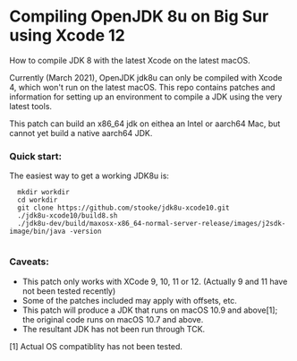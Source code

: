 # Compiling OpenJDK 8u on Big Sur using Xcode 12

How to compile JDK 8 with the latest Xcode on the latest macOS.

Currently (March 2021), OpenJDK jdk8u can only be compiled with Xcode 4, which won't run on the latest macOS.
This repo contains patches and information for setting up an environment to compile a JDK using the very latest tools.

This patch can build an x86_64 jdk on eithea an Intel or aarch64 Mac, but cannot yet build a native aarch64 JDK.

### Quick start:

The easiest way to get a working JDK8u is:

```
  mkdir workdir
  cd workdir
  git clone https://github.com/stooke/jdk8u-xcode10.git
  ./jdk8u-xcode10/build8.sh
  ./jdk8u-dev/build/maxosx-x86_64-normal-server-release/images/j2sdk-image/bin/java -version
  
```

### Caveats:
- This patch only works with XCode 9, 10, 11 or 12. (Actually 9 and 11 have not been tested recently)
- Some of the patches included may apply with offsets, etc.
- This patch will produce a JDK that runs on macOS 10.9 and above[1]; the original code runs on macOS 10.7 and above.
- The resultant JDK has not been run through TCK.

[1] Actual OS compatiblity has not been tested.

